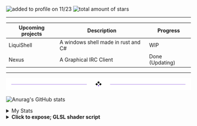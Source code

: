 <img src="https://komarev.com/ghpvc/?username=CPScript&style=flat-square&color=blue" alt="added to profile on 11/23"/> <img src="https://img.shields.io/github/stars/CPScript?label=Stars" alt="total amount of stars">

---

Upcoming projects | Description | Progress
---|---|---
LiquiShell | A windows shell made in rust and C# | WIP
Nexus | A Graphical IRC Client | Done (Updating)

---

<div align="center">
  <img src="divider2.png" alt="divider"/>
</div> 

<div align="left">

![Anurag's GitHub stats](https://github-readme-stats.vercel.app/api?username=CPScript&show_icons=true&theme=synthwave) 

<details closed>
<summary>My Stats</summary>
<br>
            
[![GitHub Streak](https://github-readme-streak-stats.herokuapp.com?user=CPScript&theme=hacker&date_format=M%20j%5B%2C%20Y%5D)](https://git.io/streak-stats)

<img src="https://stats4github.vercel.app/api/top-langs/?username=CPScript&langs_count=11&hide=html&layout=compact&exclude_repo=Viruses,terminal,Joker,Rosehip-android"> <br/> <table><tbody><tr><td><a href="https://octo-ring.com/"><img src="https://octo-ring.com/static/img/widget/top.png" width="99%" alt="Octo Ring logo" align="top"></a><br><a href="https://octo-ring.com/p/CPScript/prev"><img src="https://octo-ring.com/static/img/widget/prev.png" width="33%" alt="previous" align="top" title="previous profile"></a><a href="https://octo-ring.com/p/CPScript/random"><img src="https://octo-ring.com/static/img/widget/random.png" width="33%" alt="random" align="top" title="random profile"></a><a href="https://octo-ring.com/p/CPScript/next"><img src="https://octo-ring.com/static/img/widget/next.png" width="33%" alt="next" align="top" title="next profile"></a><br><a href="https://octo-ring.com/"><img src="https://octo-ring.com/static/img/widget/bottom.png" width="99%" alt="check out other GitHub profiles in the Octo Ring" align="top"></a></td></tr></tbody></table>

</details>

<details>
<summary><b>Click to expose; GLSL shader script</b></summary>

![image](https://github.com/user-attachments/assets/605d20de-0a1f-403d-8ad3-33bf0f261d03)


```
#define BLACK_HOLE_RADIUS 1.0
#define SCHWARZSCHILD_RADIUS 0.4
#define ACCRETION_DISK_INNER 1.0
#define ACCRETION_DISK_OUTER 4.0
#define ACCRETION_DISK_THICKNESS 0.1
#define DISK_TEMPERATURE_SCALE 1.5
#define LENSING_STRENGTH 2.5
#define DOPPLER_STRENGTH 1.2
#define GRAVITATIONAL_REDSHIFT 0.9
#define ROTATION_SPEED 0.2
#define STAR_DENSITY 200.0
#define DUST_DENSITY 0.4

float hash(vec2 p) {
    p = fract(p * vec2(123.45, 678.91));
    p += dot(p, p + 45.32);
    return fract(p.x * p.y);
}

float noise(vec2 p) {
    vec2 i = floor(p);
    vec2 f = fract(p);
    f = f * f * (3.0 - 2.0 * f);

    float a = hash(i);
    float b = hash(i + vec2(1.0, 0.0));
    float c = hash(i + vec2(0.0, 1.0));
    float d = hash(i + vec2(1.0, 1.0));

    return mix(mix(a, b, f.x), mix(c, d, f.x), f.y);
}

vec3 starField(vec2 uv, float time) {
    float stars1 = pow(noise(uv * STAR_DENSITY), 20.0) * 1.0;
    float stars2 = pow(noise(uv * STAR_DENSITY * 0.5 + 30.0), 20.0) * 1.5;
    float stars3 = pow(noise(uv * STAR_DENSITY * 0.25 + 10.0), 20.0) * 2.0;
    
    stars1 *= 0.8 + 0.2 * sin(time * 1.5 + uv.x * 10.0);
    stars2 *= 0.8 + 0.2 * sin(time * 0.7 + uv.y * 12.0);
    stars3 *= 0.8 + 0.2 * cos(time * 1.0 + uv.x * uv.y * 5.0);

    vec3 color1 = vec3(0.8, 0.9, 1.0) * stars1; 
    vec3 color2 = vec3(1.0, 0.9, 0.7) * stars2; 
    vec3 color3 = vec3(1.0, 0.6, 0.5) * stars3; 
    
    return color1 + color2 + color3;
}

vec3 nebulaEffect(vec2 uv, float time) {
    vec3 nebula = vec3(0.0);
    float t = time * 0.05;
    
    float n1 = noise(uv * 1.0 + t);
    float n2 = noise(uv * 2.0 - t * 0.5);
    float n3 = noise(uv * 4.0 + t * 0.2);
    
    float nebulaNoise = pow(n1 * n2 * n3, 3.0) * DUST_DENSITY;
    
    nebula += vec3(0.2, 0.1, 0.3) * nebulaNoise * 2.0; 
    nebula += vec3(0.1, 0.2, 0.4) * nebulaNoise * 1.5;
    nebula += vec3(0.3, 0.1, 0.2) * pow(n3, 4.0) * 0.8;
    
    return nebula;
}

vec3 dopplerShift(vec3 color, float velocity) {
    float doppler = 1.0 + velocity * DOPPLER_STRENGTH;

    return vec3(
        color.r * (velocity < 0.0 ? 1.0/doppler : 1.0),
        color.g,
        color.b * (velocity > 0.0 ? 1.0/doppler : 1.0)
    );
}

vec3 temperatureColor(float temperature) {
    vec3 color = vec3(1.0);
    
    color.r = pow(temperature, 1.5);
    
    color.g = pow(temperature, 2.0) * (1.0 - temperature * 0.5);
    
    color.b = pow(temperature, 3.0) * (1.0 - temperature * 0.8);
    
    color = normalize(color) * pow(temperature, 1.5);
    
    return color;
}

vec2 raytrace(vec2 uv, float radius, float lensStrength) {
    float r = length(uv);
    float theta = atan(uv.y, uv.x);
    
    float bendingFactor = lensStrength * SCHWARZSCHILD_RADIUS / max(r, 0.001);
    float bendingAmount = 1.0 / (1.0 + pow(r / radius, 2.0) * exp(-bendingFactor));
    
    float newRadius = mix(r, radius * radius / r, bendingAmount);
    
    return vec2(cos(theta), sin(theta)) * newRadius;
}

void mainImage(out vec4 fragColor, in vec2 fragCoord) {
    vec2 uv = (fragCoord - 0.5 * iResolution.xy) / iResolution.y;
    
    float time = iTime * 0.5;
    
    vec2 lensedUV = raytrace(uv, BLACK_HOLE_RADIUS, LENSING_STRENGTH);
    
    float r = length(lensedUV);
    float theta = atan(lensedUV.y, lensedUV.x);
    
    float rotatedTheta = theta + time * ROTATION_SPEED;
    vec2 diskUV = vec2(r * cos(rotatedTheta), r * sin(rotatedTheta));
    
    float diskDistance = abs(diskUV.y) / ACCRETION_DISK_THICKNESS;
    float diskRadius = length(diskUV);
    float diskMask = smoothstep(ACCRETION_DISK_INNER, ACCRETION_DISK_INNER + 0.1, diskRadius) *
                     smoothstep(ACCRETION_DISK_OUTER + 0.1, ACCRETION_DISK_OUTER, diskRadius) *
                     smoothstep(1.0, 0.0, diskDistance);
    
    float temperature = mix(0.3, 1.0, smoothstep(ACCRETION_DISK_OUTER, ACCRETION_DISK_INNER, diskRadius)) * DISK_TEMPERATURE_SCALE;
    vec3 diskColor = temperatureColor(temperature);
    
    float velocity = sin(rotatedTheta) * 0.8 * smoothstep(ACCRETION_DISK_OUTER, ACCRETION_DISK_INNER, diskRadius);
    diskColor = dopplerShift(diskColor, velocity);
    
    float redshiftFactor = mix(1.0, GRAVITATIONAL_REDSHIFT, smoothstep(ACCRETION_DISK_OUTER * 0.5, ACCRETION_DISK_INNER, diskRadius));
    diskColor *= redshiftFactor;
    
    float blackHoleMask = 1.0 - smoothstep(SCHWARZSCHILD_RADIUS * 0.9, SCHWARZSCHILD_RADIUS, r);

    vec2 starUV = mix(uv, lensedUV, smoothstep(5.0, 1.0, length(uv)));
    vec3 stars = starField(starUV * 0.5, time);
    
    vec3 nebula = nebulaEffect(starUV * 0.2, time) * 0.3;
    
    float photonRing = smoothstep(SCHWARZSCHILD_RADIUS - 0.03, SCHWARZSCHILD_RADIUS, r) * 
                       smoothstep(SCHWARZSCHILD_RADIUS + 0.03, SCHWARZSCHILD_RADIUS, r);
    vec3 photonRingColor = vec3(1.0, 0.8, 0.6) * 5.0 * photonRing;
    
    float blueShiftGlow = pow(max(0.0, -sin(rotatedTheta)), 4.0) * diskMask * 2.0;
    vec3 blueShiftColor = vec3(0.5, 0.7, 1.0) * blueShiftGlow;
    
    vec3 color = vec3(0.0);
    
    color += (stars + nebula) * (1.0 - blackHoleMask);
    
    color += diskColor * diskMask * 3.0;
    
    color += photonRingColor;
    
    color += blueShiftColor;
    
    color += max(vec3(0.0), color - 1.0) * 0.5;

    color = pow(color, vec3(0.8)); 
    color = (color - 0.1) * 1.1;
    
    fragColor = vec4(max(vec3(0.0), color), 1.0);
}
```
</details>
